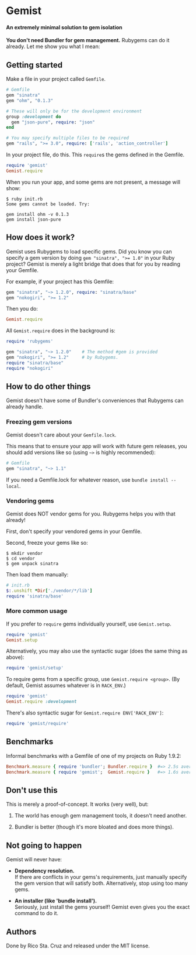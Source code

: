 # Gemist
#### An extremely minimal solution to gem isolation

**You don't need Bundler for gem management.** Rubygems can do it already. Let me show you 
what I mean:

## Getting started

Make a file in your project called `Gemfile`.

``` ruby
# Gemfile
gem "sinatra"
gem "ohm", "0.1.3"

# These will only be for the development environment
group :development do
  gem "json-pure", require: "json"
end

# You may specify multiple files to be required
gem "rails", ">= 3.0", require: ['rails', 'action_controller']
```

In your project file, do this.
This `require`s the gems defined in the Gemfile.

``` ruby
require 'gemist'
Gemist.require
```

When you run your app, and some gems are not present, a message will show:

    $ ruby init.rb
    Some gems cannot be loaded. Try:

    gem install ohm -v 0.1.3
    gem install json-pure

## How does it work?

Gemist uses Rubygems to load specific gems. Did you know you can specify a 
gem version by doing `gem "sinatra", ">= 1.0"` in your Ruby project? Gemist 
is merely a light bridge that does that for you by reading your Gemfile.

For example, if your project has this Gemfile:

``` ruby
gem "sinatra", "~> 1.2.0", require: "sinatra/base"
gem "nokogiri", ">= 1.2"
```

Then you do:

``` ruby
Gemist.require
````

All `Gemist.require` does in the background is:

``` ruby
require 'rubygems'

gem "sinatra", "~> 1.2.0"    # The method #gem is provided
gem "nokogiri", ">= 1.2"     # by Rubygems.
require "sinatra/base"
require "nokogiri"
```

## How to do other things

Gemist doesn't have some of Bundler's conveniences that Rubygems can already 
handle.

### Freezing gem versions

Gemist doesn't care about your `Gemfile.lock`.

This means that to ensure your app will work with future gem releases, you
should add versions like so (using `~>` is highly recommended):

``` ruby
# Gemfile
gem "sinatra", "~> 1.1"
```

If you need a Gemfile.lock for whatever reason, use `bundle install --local`.

### Vendoring gems

Gemist does NOT vendor gems for you. Rubygems helps you with that already!

First, don't specify your vendored gems in your Gemfile.

Second, freeze your gems like so:

    $ mkdir vendor
    $ cd vendor
    $ gem unpack sinatra

Then load them manually:

``` ruby
# init.rb
$:.unshift *Dir['./vendor/*/lib']
require 'sinatra/base'
```

### More common usage

If you prefer to `require` gems individually yourself, use `Gemist.setup`.

``` ruby
require 'gemist'
Gemist.setup
```

Alternatively, you may also use the syntactic sugar (does the same thing as 
above):

``` ruby
require 'gemist/setup'
```

To require gems from a specific group, use `Gemist.require <group>`.
(By default, Gemist assumes whatever is in `RACK_ENV`.)

``` ruby
require 'gemist'
Gemist.require :development
```

There's also syntactic sugar for `Gemist.require ENV['RACK_ENV']`:

``` ruby
require 'gemist/require'
```

## Benchmarks

Informal benchmarks with a Gemfile of one of my projects on Ruby 1.9.2:

``` ruby
Benchmark.measure { require 'bundler'; Bundler.require }  #=> 2.5s average
Benchmark.measure { require 'gemist';  Gemist.require }   #=> 1.6s average
```

## Don't use this

This is merely a proof-of-concept. It works (very well), but:

1. The world has enough gem management tools, it doesn't need another.

2. Bundler is better (though it's more bloated and does more things).

## Not going to happen

Gemist will never have:

- **Dependency resolution.**  
If there are conflicts in your gems's requirements, just manually specify the 
gem version that will satisfy both.  Alternatively, stop using too many gems.

- **An installer (like 'bundle install').**  
Seriously, just install the gems yourself! Gemist even gives you the exact 
command to do it.

## Authors

Done by Rico Sta. Cruz and released under the MIT license.
